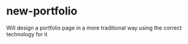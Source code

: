 # new-portfolio
Will design a portfolio page in a more traditional way using the correct technology for it
